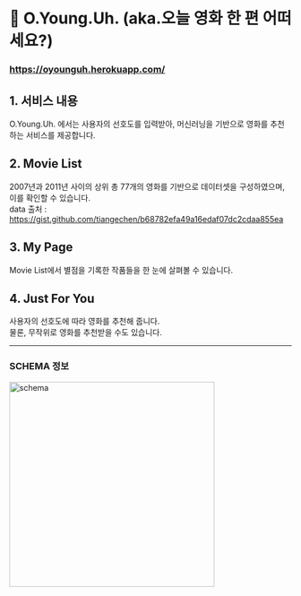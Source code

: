 # 🎥 O.Young.Uh. (aka.오늘 영화 한 편 어떠세요?)

### https://oyounguh.herokuapp.com/

## 1. 서비스 내용
O.Young.Uh. 에서는 사용자의 선호도를 입력받아, 머신러닝을 기반으로 영화를 추천하는 서비스를 제공합니다.  


## 2. Movie List
2007년과 2011년 사이의 상위 총 77개의 영화를 기반으로 데이터셋을 구성하였으며, 이를 확인할 수 있습니다.  
data 출처 : https://gist.github.com/tiangechen/b68782efa49a16edaf07dc2cdaa855ea 


## 3. My Page
Movie List에서 별점을 기록한 작품들을 한 눈에 살펴볼 수 있습니다.


## 4. Just For You
사용자의 선호도에 따라 영화를 추천해 줍니다.  
물론, 무작위로 영화를 추천받을 수도 있습니다.

--------------------

### SCHEMA 정보
<img width="366" alt="schema" src="https://user-images.githubusercontent.com/75603262/120379591-f207c300-c35a-11eb-995b-f3cacf7157f3.png">
